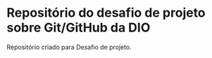 # Repositório do desafio de projeto sobre Git/GitHub da DIO
Repositório criado para Desafio de projeto.
